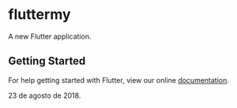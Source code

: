 # fluttermy

A new Flutter application.

## Getting Started

For help getting started with Flutter, view our online
[documentation](https://flutter.io/).

23 de agosto de 2018.